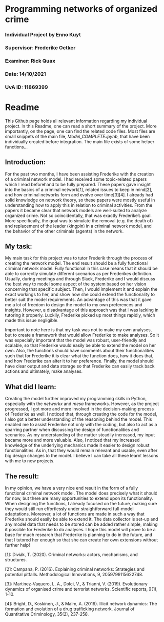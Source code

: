 # Programming networks of organized crime
### Individual Project by Enno Kuyt             
### Supervisor: Frederike Oetker 
### Examiner: Rick Quax
### Date: 14/10/2021
### UvA ID: 11869399

# Readme
This Github page holds all relevant information regarding my individual project. In this Readme, one can read a short summary of the project. More importantly, on the page, one can find the related code files. Most files are small snippets of the main file, _Model_COMPLETE.ipynb_, that have been individually created before integration. The main file exists of some helper functions... 


## Introduction:
For the past two months, I have been assisting Frederike with the creation of a criminal network model. I had received some topic-related papers which I read beforehand to be fully prepared. These papers gave insight into the basics of a criminal network[1], related issues to keep in mind[2], and how criminal networks form and evolve over time[3][4]. I already had solid knowledge on network theory, so these papers were mostly useful in understanding how to apply this in relation to criminal activities. From the papers it became clear that network models are well-suited to analyze organized crime. Not so coincidentally, that was exactly Frederike’s goal. More specifically, the goal was to simulate the removal (e.g. the death of) and replacement of the leader (kingpin) in a criminal network model, and the behavior of the other criminals (agents) in the network. 

## My task:
My main task for this project was to tutor Frederik through the process of creating the network model. The end result should be a fully functional criminal network model. Fully functional in this case means that it should be able to correctly simulate different scenarios as per Frederikes definition. Usually, during meetings and through Slack, Frederike and I would discuss the best way to model some aspect of the system based on her vision concerning that specific subject. Then, I would implement it and explain the exact workings to her, and show how she could extend the functionality to better suit the model requirements. An advantage of this was that it gave me a lot of freedom to design the model to my own preferences and insights. However, a disadvantage of this approach was that I was lacking in tutoring it properly. Luckily, Frederike picked up most things rapidly, which made this issue negligible.

Important to note here is that my task was not to make my own analyses, but to create a framework that would allow Frederike to make analyses. So it was especially important that the model was robust, user-friendly and scalable, so that Frederike would easily be able to extend the model on her own. Also, the functions should have comments about their functionalities such that for Frederike it is clear what the function does, how it does that, and how Frederike can alter it to her preference. Finally, the model should have clear output and data storage so that Frederike can easily track back actions and ultimately, make analyses.    

## What did I learn:
Creating the model further improved my programming skills in Python, especially with the _networkx_ and _mesa_ frameworks. However, as the project progressed, I got more and more involved in the decision-making process of Frederike as well. I noticed that, through creating the code for the model, I also got a better understanding of the reasoning behind the model. This enabled me to assist Frederike not only with the coding, but also to act as a sparring partner when discussing the design of functionalities and scenarios. As my understanding of the matter steadily increased, my input became more and more valuable. Also, I noticed that my increased knowledge of the underlying mechanics made it easier to design robust functionalities. As in, that they would remain relevant and usable, even after big design changes to the model. I believe I can take all these learnt lessons with me to new projects.

## The result:
In my opinion, we have a very nice end result in the form of a fully functional criminal network model. The model does precisely what it should for now, but there are many opportunities to extend upon its functionality. When designing the functions, I already focused on the future, making sure they would still run effortlessly under straightforward full-model adaptations. Moreover, a lot of functions are made in such a way that Frederike should easily be able to extend it. The data collector is set-up and any model data that needs to be stored can be added rather simple, making it possible for Frederike to do analyses. I hope this model will prove to be a base for much research that Frederike is planning to do in the future, and that I tutored her enough so that she can create her own extensions without further help!

[1]: Diviák, T. (2020). Criminal networks: actors, mechanisms, and structures.  

[2]: Campana, P. (2016). Explaining criminal networks: Strategies and potential pitfalls. Methodological Innovations, 9, 2059799115622748.  

[3]: Martinez-Vaquero, L. A., Dolci, V., & Trianni, V. (2019). Evolutionary dynamics of organised crime and terrorist networks. Scientific reports, 9(1), 1-10.  

[4]: Bright, D., Koskinen, J., & Malm, A. (2019). Illicit network dynamics: The formation and evolution of a drug trafficking network. Journal of Quantitative Criminology, 35(2), 237-258.


